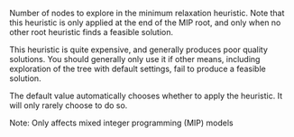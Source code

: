 Number of nodes to explore in the minimum relaxation heuristic. Note that this heuristic is only applied at the end of
the MIP root, and only when no other root heuristic finds a feasible solution.

This heuristic is quite expensive, and generally produces poor quality solutions. You should generally only use it if
other means, including exploration of the tree with default settings, fail to produce a feasible solution.

The default value automatically chooses whether to apply the heuristic. It will only rarely choose to do so.

Note: Only affects mixed integer programming (MIP) models